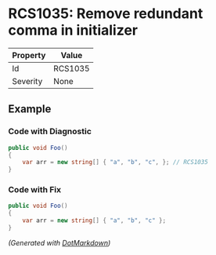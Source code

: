 # RCS1035: Remove redundant comma in initializer

| Property | Value   |
| -------- | ------- |
| Id       | RCS1035 |
| Severity | None    |

## Example

### Code with Diagnostic

```csharp
public void Foo()
{
    var arr = new string[] { "a", "b", "c", }; // RCS1035
}
```

### Code with Fix

```csharp
public void Foo()
{
    var arr = new string[] { "a", "b", "c" };
}
```


*\(Generated with [DotMarkdown](http://github.com/JosefPihrt/DotMarkdown)\)*
